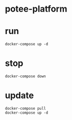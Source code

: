 # potee-platform

# run
```
docker-compose up -d 
```
# stop
```
docker-compose down
```

# update
```
docker-compose pull   
docker-compose up -d
```

